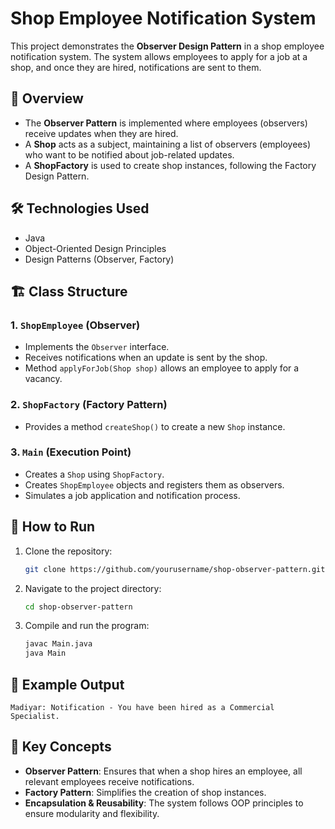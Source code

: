 # Shop Employee Notification System

This project demonstrates the **Observer Design Pattern** in a shop employee notification system. The system allows employees to apply for a job at a shop, and once they are hired, notifications are sent to them.

## 📌 Overview
- The **Observer Pattern** is implemented where employees (observers) receive updates when they are hired.
- A **Shop** acts as a subject, maintaining a list of observers (employees) who want to be notified about job-related updates.
- A **ShopFactory** is used to create shop instances, following the Factory Design Pattern.

## 🛠️ Technologies Used
- Java
- Object-Oriented Design Principles
- Design Patterns (Observer, Factory)

## 🏗️ Class Structure

### **1. `ShopEmployee` (Observer)**
- Implements the `Observer` interface.
- Receives notifications when an update is sent by the shop.
- Method `applyForJob(Shop shop)` allows an employee to apply for a vacancy.

### **2. `ShopFactory` (Factory Pattern)**
- Provides a method `createShop()` to create a new `Shop` instance.

### **3. `Main` (Execution Point)**
- Creates a `Shop` using `ShopFactory`.
- Creates `ShopEmployee` objects and registers them as observers.
- Simulates a job application and notification process.

## 🚀 How to Run
1. Clone the repository:
   ```sh
   git clone https://github.com/yourusername/shop-observer-pattern.git
   ```
2. Navigate to the project directory:
   ```sh
   cd shop-observer-pattern
   ```
3. Compile and run the program:
   ```sh
   javac Main.java
   java Main
   ```

## 📖 Example Output
```
Madiyar: Notification - You have been hired as a Commercial Specialist.
```

## 📌 Key Concepts
- **Observer Pattern**: Ensures that when a shop hires an employee, all relevant employees receive notifications.
- **Factory Pattern**: Simplifies the creation of shop instances.
- **Encapsulation & Reusability**: The system follows OOP principles to ensure modularity and flexibility.


